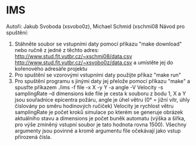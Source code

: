 # IMS
Autoři: Jakub Svoboda (xsvobo0z), Michael Schmid (xschmi08
Návod pro spuštění:
1. Stáhněte soubor se vstupními daty pomocí příkazu "make download" nebo
	ručně z jedné z těchto adres:
	http://www.stud.fit.vutbr.cz/~xschmi08/data.csv
	http://www.stud.fit.vutbr.cz/~xsvobo0z/data.csv
	a umístěte jej do kořenového adresáře projektu
2. Pro spuštění se vzorovými vstupními daty použijte příkaz "make run"
3. Pro spuštění programu s jinými daty jej přelože pomocí příkazu "make"
	a spusťte příkazem ./ims -f file -x X -y Y -a angle -V Velocity -s samplingRate –d dimensions
	kde file je cesta k souboru z bodu 1,
	X a Y jsou souřadnice epicentra požáru,
	angle je úhel větru (0° = jižní vítr, úhly číslovány po směru hodinových ručiček)
	Velocity je rychlost větru
	samplingRate je počet kroků simulace po kterém se generuje obrázek aktuálního stavu
	a dimensions je počet buněk automatu (výška a šířka, pro výše zmíněný vstupní soubor je
	tato hodnota rovna 1500).
	Všechny argumenty jsou povinné a kromě argumentu file očekávají jako vstup přirozená čísla.